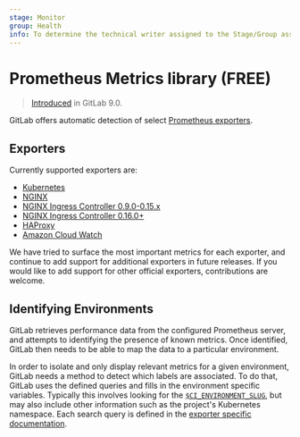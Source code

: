 ```yaml
---
stage: Monitor
group: Health
info: To determine the technical writer assigned to the Stage/Group associated with this page, see https://about.gitlab.com/handbook/engineering/ux/technical-writing/#assignments
---
```


# Prometheus Metrics library **(FREE)**

> [Introduced](https://gitlab.com/gitlab-org/gitlab-foss/-/merge_requests/8935) in GitLab 9.0.

GitLab offers automatic detection of select [Prometheus exporters](https://prometheus.io/docs/instrumenting/exporters/).

## Exporters

Currently supported exporters are:

- [Kubernetes](kubernetes.md)
- [NGINX](nginx.md)
- [NGINX Ingress Controller 0.9.0-0.15.x](nginx_ingress_vts.md)
- [NGINX Ingress Controller 0.16.0+](nginx_ingress.md)
- [HAProxy](haproxy.md)
- [Amazon Cloud Watch](cloudwatch.md)

We have tried to surface the most important metrics for each exporter, and
continue to add support for additional exporters in future releases. If you
would like to add support for other official exporters, contributions are welcome.

## Identifying Environments

GitLab retrieves performance data from the configured Prometheus server, and
attempts to identifying the presence of known metrics. Once identified, GitLab
then needs to be able to map the data to a particular environment.

In order to isolate and only display relevant metrics for a given environment,
GitLab needs a method to detect which labels are associated. To do that,
GitLab uses the defined queries and fills in the environment specific variables.
Typically this involves looking for the
[`$CI_ENVIRONMENT_SLUG`](../../../../ci/variables/README.md#predefined-environment-variables),
but may also include other information such as the project's Kubernetes namespace.
Each search query is defined in the [exporter specific documentation](#exporters).
